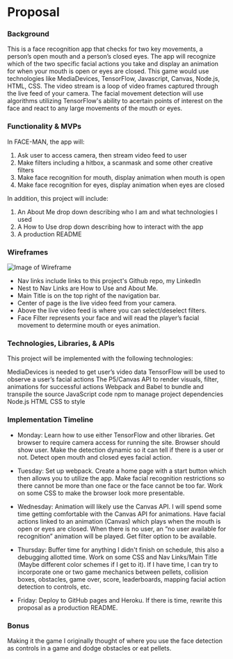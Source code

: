 <h1>Proposal</h1>
 
<h3>Background</h3>
 
This is a face recognition app that checks for two key movements, a person’s open mouth and a person’s closed eyes. The app will recognize which of the two specific facial actions you take and display an animation for when your mouth is open or eyes are closed. This game would use technologies like MediaDevices, TensorFlow, Javascript, Canvas, Node.js, HTML, CSS. The video stream is a loop of video frames captured through the live feed of your camera. The facial movement detection will use algorithms utilizing TensorFlow's ability to acertain points of interest on the face and react to any large movements of the mouth or eyes.
 
<h3>Functionality & MVPs</h3>
 
In FACE-MAN, the app will:
 
1. Ask user to access camera, then stream video feed to user
2. Make filters including a hitbox, a scanmask and some other creative filters
3. Make face recognition for mouth, display animation when mouth is open
4. Make face recognition for eyes, display animation when eyes are closed
 
In addition, this project will include:
 
1. An About Me drop down describing who I am and what technologies I used
2. A How to Use drop down describing how to interact with the app
3. A production README
 
<h3>Wireframes</h3>
 
![Image of Wireframe](https://cdn.discordapp.com/attachments/597985513701376013/877251764527710259/FACE-MAN_Revision_Wireframes_2_png.png)
 
* Nav links include links to this project's Github repo, my LinkedIn
* Nest to Nav Links are How to Use and About Me.
* Main Title is on the top right of the navigation bar.
* Center of page is the live video feed from your camera.
* Above the live video feed is where you can select/deselect filters.
* Face Filter represents your face and will read the player’s facial movement to determine mouth or eyes animation.
 
<h3>Technologies, Libraries, & APIs</h3>
 
This project will be implemented with the following technologies:
 
MediaDevices is needed to get user’s video data
TensorFlow will be used to observe a user’s facial actions
The P5/Canvas API to render visuals, filter, animations for successful actions
Webpack and Babel to bundle and transpile the source JavaScript code
npm to manage project dependencies
Node.js
HTML
CSS to style
 
<h3>Implementation Timeline</h3>
 
* Monday: Learn how to use either TensorFlow and other libraries. Get browser to require camera access for running the site. Browser should show user. Make the detection dynamic so it can tell if there is a user or not. Detect open mouth and closed eyes facial action.
 
* Tuesday: Set up webpack. Create a home page with a start button which then allows you to utilize the app. Make facial recognition restrictions so there cannot be more than one face or the face cannot be too far. Work on some CSS to make the browser look more presentable.
 
* Wednesday: Animation will likely use the Canvas API. I will spend some time getting comfortable with the Canvas API for animations. Have facial actions linked to an animation (Canvas) which plays when the mouth is open or eyes are closed. When there is no user, an “no user available for recognition” animation will be played. Get filter option to be available.
 
* Thursday: Buffer time for anything I didn't finish on schedule, this also a debugging allotted time. Work on some CSS and Nav Links/Main Title (Maybe different color schemes if I get to it). If I have time, I can try to incorporate one or two game mechanics between pellets, collision boxes, obstacles, game over, score, leaderboards, mapping facial action detection to controls, etc.
 
* Friday: Deploy to GitHub pages and Heroku. If there is time, rewrite this proposal as a production README.
 
<h3>Bonus</h3>
 
Making it the game I originally thought of where you use the face detection as controls in a game and dodge obstacles or eat pellets.
